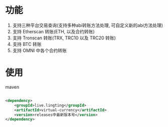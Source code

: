 # 功能

1. 支持三种平台交易查询(支持多种abi转账方法处理, 可自定义新的abi方法处理)
2. 支持 Etherscan 转账(ETH, 以及合约转账)
3. 支持 Tronscan 转账(TRX, TRC10 以及 TRC20 转账)
3. 支持 BTC 转账
4. 支持 OMNI 中各个合约转账

# 使用

maven

```xml

<dependency>
    <groupId>live.lingting</groupId>
    <artifactId>virtual-currency</artifactId>
    <version>releases中最新版本号</version>
</dependency>
```